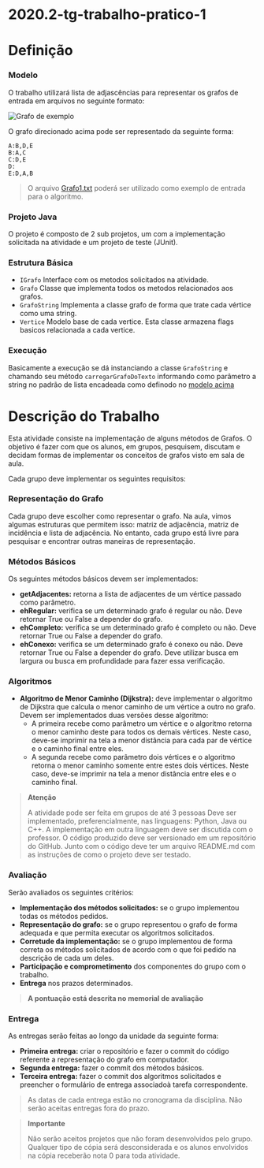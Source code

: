 # 2020.2-tg-trabalho-pratico-1

# Definição

### Modelo
O trabalho utilizará lista de adjascências para representar os grafos de entrada em arquivos no seguinte formato:

![Grafo de exemplo](https://graphonline.ru/tmp/saved/fl/flByUWJgTXMJmnxB.png)

O grafo direcionado acima pode ser representado da seguinte forma:

```
A:B,D,E
B:A,C
C:D,E
D:
E:D,A,B
```

> O arquivo [Grafo1.txt](https://github.com/salgueiroso/2020.2-tg-trabalho-pratico-1/blob/master/Grafo1.txt) poderá ser utilizado como exemplo de entrada para o algoritmo.

### Projeto Java
O projeto é composto de 2 sub projetos, um com a implementação solicitada na atividade e um projeto de teste (JUnit).

### Estrutura Básica
- `IGrafo` Interface com os metodos solicitados na atividade.
- `Grafo` Classe que implementa todos os metodos relacionados aos grafos.
- `GrafoString` Implementa a classe grafo de forma que trate cada vértice como uma string.
- `Vertice` Modelo base de cada vertice. Esta classe armazena flags basicos relacionada a cada vertice.

### Execução
Basicamente a execução se dá instanciando a classe `GrafoString` e chamando seu método `carregarGrafoDoTexto` informando como parâmetro a string no padrão de lista encadeada como definodo no [modelo acima](#modelo) 


# Descrição do Trabalho
Esta atividade consiste na implementação de alguns métodos de Grafos. O objetivo é fazer com que os alunos, em grupos, pesquisem, discutam e decidam formas de implementar os conceitos de grafos visto em sala de aula.

Cada grupo deve implementar os seguintes requisitos:

### Representação do Grafo
Cada grupo deve escolher como representar o grafo. Na aula, vimos algumas estruturas que permitem isso: matriz de adjacência, matriz de incidência e lista de adjacência. No entanto, cada grupo está livre para pesquisar e encontrar outras maneiras de representação.

### Métodos Básicos
Os seguintes métodos básicos devem ser implementados:

- **getAdjacentes:** retorna a lista de adjacentes de um vértice passado como parâmetro.
- **ehRegular:** verifica se um determinado grafo é regular ou não. Deve retornar True ou False a depender do grafo.
- **ehCompleto:** verifica se um determinado grafo é completo ou não. Deve retornar True ou False a depender do grafo.
- **ehConexo:** verifica se um determinado grafo é conexo ou não. Deve retornar True ou False a depender do grafo. Deve utilizar busca em largura ou busca em profundidade para fazer essa verificação.

### Algoritmos
- **Algoritmo de Menor Caminho (Dijkstra):** deve implementar o algoritmo de Dijkstra que calcula o menor caminho de um vértice a outro no grafo. Devem ser implementados duas versões desse algoritmo:
  - A primeira recebe como parâmetro um vértice e o algoritmo retorna o menor caminho deste para todos os demais vértices. Neste caso, deve-se imprimir na tela a menor distância para cada par de vértice e o caminho final entre eles.
  - A segunda recebe como parâmetro dois vértices e o algoritmo retorna o menor caminho somente entre estes dois vértices. Neste caso, deve-se imprimir na tela a menor distância entre eles e o caminho final.
> **Atenção**
> 
> A atividade pode ser feita em grupos de até 3 pessoas
> Deve ser implementado, preferencialmente, nas linguagens: Python, Java ou C++. A implementação em outra linguagem deve ser discutida com o professor.
> O código produzido deve ser versionado em um repositório do GitHub.
> Junto com o código deve ter um arquivo README.md com as instruções de como o projeto deve ser testado.

### Avaliação
Serão avaliados os seguintes critérios:

- **Implementação dos métodos solicitados:** se o grupo implementou todas os métodos pedidos.
- **Representação do grafo:** se o grupo representou o grafo de forma adequada e que permita executar os algoritmos solicitados.
- **Corretude da implementação:** se o grupo implementou de forma correta os métodos solicitados de acordo com o que foi pedido na descrição de cada um deles.
- **Participação e comprometimento** dos componentes do grupo com o trabalho.
- **Entrega** nos prazos determinados.
> **A pontuação está descrita no memorial de avaliação**

### Entrega
As entregas serão feitas ao longo da unidade da seguinte forma:

- **Primeira entrega:** criar o repositório e fazer o commit do código referente a representação do grafo em computador.
- **Segunda entrega:** fazer o commit dos métodos básicos.
- **Terceira entrega:** fazer o commit dos algoritmos solicitados e preencher o formulário de entrega associadoà tarefa correspondente.
> As datas de cada entrega estão no cronograma da disciplina. Não serão aceitas entregas fora do prazo.

> **Importante**
> 
> Não serão aceitos projetos que não foram desenvolvidos pelo grupo. Qualquer tipo de cópia será desconsiderada e os alunos envolvidos na cópia receberão nota 0 para toda atividade.
